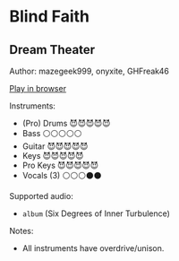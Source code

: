 # Blind Faith

## Dream Theater

Author: mazegeek999, onyxite, GHFreak46

[Play in browser](http://pages.cs.wisc.edu/~tolly/customs/dream-theater/blind-faith)

Instruments:

  * (Pro) Drums 😈😈😈😈😈
  * Bass ⚪️⚪️⚪️⚪️⚪️
  * Guitar 😈😈😈😈😈
  * Keys 😈😈😈😈😈
  * Pro Keys 😈😈😈😈😈
  * Vocals (3) ⚪️⚪️⚪️⚫️⚫️

Supported audio:

  * `album` (Six Degrees of Inner Turbulence)

Notes:

  * All instruments have overdrive/unison.

